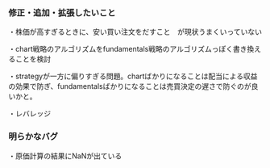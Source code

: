 ### 修正・追加・拡張したいこと
・株価が高すぎるときに、安い買い注文をだすこと　が現状うまくいっていない

・chart戦略のアルゴリズムをfundamentals戦略のアルゴリズムっぽく書き換えることを検討

・strategyが一方に偏りすぎる問題。chartばかりになることは配当による収益の効果で防ぎ、fundamentalsばかりになることは売買決定の遅さで防ぐのが良いかと。

・レバレッジ

### 明らかなバグ
・原価計算の結果にNaNが出ている